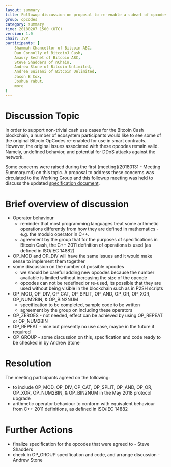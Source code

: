 ```yaml
---
layout: summary
title: Followup discussion on proposal to re-enable a subset of opcodes
group: opcodes
category: summary
time: 20180207 1500 (UTC)
version: 1.0
chair: JVP
participants: [
    Shammah Chancellor of Bitcoin ABC,
    Dan Connolly of BitcoinJ Cash,
    Amaury Sechét of Bitcoin ABC,
    Steve Shadders of nChain,
    Andrew Stone of Bitcoin Unlimited,
    Andrea Suisani of Bitcoin Unlimited,
    Jason B Cox,
    Joshua Yabut,
    more
]
---
```


# Discussion Topic

In order to support non-trivial cash use cases for the Bitcoin Cash blockchain, a number of ecosystem participants would 
like to see some of the original Bitcoin OpCodes re-enabled for use in smart contracts.  However, the original issues 
associated with these opcodes remain valid.  Namely, undefined behavior, and potential for DDoS attacks against the network.

Some concerns were raised during the first [meeting](20180131 - Meeting Summary.md) on this topic. A proposal to address
these concerns was circulated to the Working Group and this followup meeting was held to discuss the updated 
[specification document](https://github.com/shadders/uahf-spec/blob/100a677a41305907951a021715ac06be7e749c6b/reenable-op-codes.md).


# Brief overview of discussion

* Operator behaviour 
  * reminder that most programming languages treat some arithmetic operations differently from how they are defined in 
mathematics - e.g. the modulo operator in C++.
  * agreement by the group that for the purposes of specifications in Bitcoin Cash, the C++ 2011 definition of operations 
is used (as defined in ISO/IEC 14882)
* OP_MOD and OP_DIV will have the same issues and it would make sense to implement them together
* some discussion on the number of possible opcodes
  * we should be careful adding new opcodes because the number available is limited without increasing the size of the opcode
  * opcodes can not be redefined or re-used, its possible that they are used without being visible in the blockchain such
as in P2SH scripts
* OP_MOD, OP_DIV, OP_CAT, OP_SPLIT, OP_AND, OP_OR, OP_XOR, OP_NUM2BIN, & OP_BIN2NUM
  * specification to be completed, sample code to be written 
  * agreement by the group on including these operators
* OP_ZEROES - not needed, effect can be achieved by using OP_REPEAT or OP_NUM2BIN
* OP_REPEAT - nice but presently no use case, maybe in the future if required
* OP_GROUP - some discussion on this, specification and code ready to be checked in by Andrew Stone

# Resolution

The meeting participants agreed on the following:

* to include OP_MOD, OP_DIV, OP_CAT, OP_SPLIT, OP_AND, OP_OR, OP_XOR, OP_NUM2BIN, & OP_BIN2NUM in the May 2018 protocol upgrade
* arithmetic operator behaviour to conform with equivalent behaviour from C++ 2011 definitions, as defined in ISO/IEC 14882

# Further Actions

* finalize specification for the opcodes that were agreed to - Steve Shadders
* check in OP_GROUP specification and code, and arrange discussion - Andrew Stone
